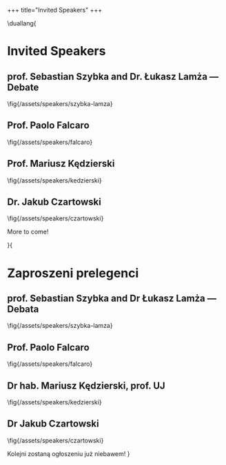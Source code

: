 +++
title="Invited Speakers"
+++

\duallang{
# Invited Speakers

## prof. Sebastian Szybka and Dr. Łukasz Lamża — Debate
\fig{/assets/speakers/szybka-lamza}

## Prof. Paolo Falcaro
\fig{/assets/speakers/falcaro}

## Prof. Mariusz Kędzierski
\fig{/assets/speakers/kedzierski}

## Dr. Jakub Czartowski
\fig{/assets/speakers/czartowski}

More to come!

}{
# Zaproszeni prelegenci

## prof. Sebastian Szybka and Dr Łukasz Lamża — Debata
\fig{/assets/speakers/szybka-lamza}

## Prof. Paolo Falcaro
\fig{/assets/speakers/falcaro}

## Dr hab. Mariusz Kędzierski, prof. UJ
\fig{/assets/speakers/kedzierski}

## Dr Jakub Czartowski
\fig{/assets/speakers/czartowski}

Kolejni zostaną ogłoszeniu już niebawem!
}
